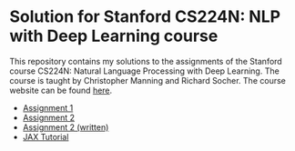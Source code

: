# Solution for Stanford CS224N: NLP with Deep Learning course
This repository contains my solutions to the assignments of the Stanford course CS224N: Natural Language Processing with Deep Learning. The course is taught by Christopher Manning and Richard Socher. The course website can be found [here](http://web.stanford.edu/class/cs224n/).

- [Assignment 1](assignments/assignment_1/exploring_word_vectors.ipynb)
- [Assignment 2](assignments/assignment_2/)
- [Assignment 2 (written)](assignments/assignment_2_written/assignment_2_written.pdf)
- [JAX Tutorial](jax/SP_24_CS224N_JAX_Tutorial.ipynb)
